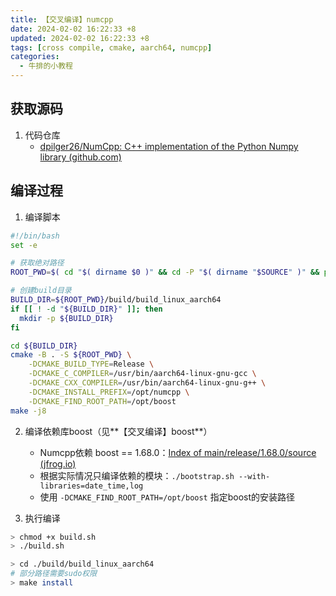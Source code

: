 ```yaml
---
title: 【交叉编译】numcpp
date: 2024-02-02 16:22:33 +8
updated: 2024-02-02 16:22:33 +8
tags: [cross compile, cmake, aarch64, numcpp]
categories: 
  - 牛排的小教程
---
```


## 获取源码

1. 代码仓库
   - [dpilger26/NumCpp: C++ implementation of the Python Numpy library (github.com)](https://github.com/dpilger26/NumCpp) 

## 编译过程

1. 编译脚本

```sh
#!/bin/bash
set -e

# 获取绝对路径
ROOT_PWD=$( cd "$( dirname $0 )" && cd -P "$( dirname "$SOURCE" )" && pwd )

# 创建build目录
BUILD_DIR=${ROOT_PWD}/build/build_linux_aarch64
if [[ ! -d "${BUILD_DIR}" ]]; then
  mkdir -p ${BUILD_DIR}
fi

cd ${BUILD_DIR}
cmake -B . -S ${ROOT_PWD} \
    -DCMAKE_BUILD_TYPE=Release \
    -DCMAKE_C_COMPILER=/usr/bin/aarch64-linux-gnu-gcc \
    -DCMAKE_CXX_COMPILER=/usr/bin/aarch64-linux-gnu-g++ \
    -DCMAKE_INSTALL_PREFIX=/opt/numcpp \
    -DCMAKE_FIND_ROOT_PATH=/opt/boost
make -j8

```

2. 编译依赖库boost（见**【交叉编译】boost**）
   - Numcpp依赖 boost == 1.68.0：[Index of main/release/1.68.0/source (jfrog.io)](https://boostorg.jfrog.io/artifactory/main/release/1.68.0/source/) 
   - 根据实际情况只编译依赖的模块：`./bootstrap.sh --with-libraries=date_time,log` 
   - 使用 `-DCMAKE_FIND_ROOT_PATH=/opt/boost` 指定boost的安装路径

3. 执行编译

```bash
> chmod +x build.sh
> ./build.sh

> cd ./build/build_linux_aarch64
# 部分路径需要sudo权限
> make install
```

